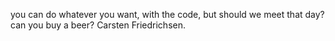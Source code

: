 you can do whatever you want,
with the code, but should we meet that day?
can you buy a beer?
Carsten Friedrichsen.
